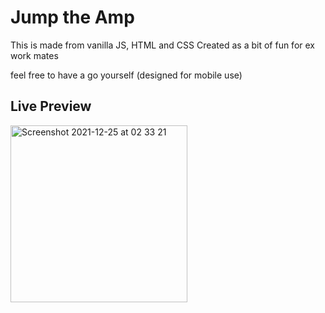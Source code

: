 # Jump the Amp

This is made from vanilla JS, HTML and CSS
Created as a bit of fun for ex work mates

feel free to have a go yourself (designed for mobile use)

## Live Preview
<img width="283" alt="Screenshot 2021-12-25 at 02 33 21" src="https://user-images.githubusercontent.com/81647879/147376453-92e729af-c07c-4db9-a0c7-f32d04c3bf80.png">
